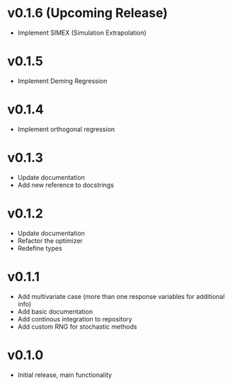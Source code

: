 # v0.1.6 (Upcoming Release)

- Implement SIMEX (Simulation Extrapolation)

# v0.1.5 

- Implement Deming Regression

# v0.1.4

- Implement orthogonal regression


# v0.1.3

- Update documentation
- Add new reference to docstrings 


# v0.1.2

- Update documentation
- Refactor the optimizer
- Redefine types



# v0.1.1

- Add multivariate case (more than one response variables for additional info)
- Add basic documentation 
- Add continous integration to repository
- Add custom RNG for stochastic methods



# v0.1.0 

- Initial release, main functionality
